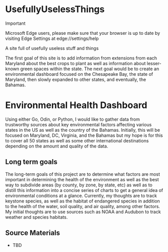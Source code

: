 # UsefullyUselessThings

> [!IMPORTANT]
> Microsoft Edge users, please make sure that your browser is up to date by visiting Edge Settings at edge://settings/help

A site full of usefully useless stuff and things

The first goal of this site is to add information from extensions from each Maryland about the best crops to plant
as well as information about lesser-known green spaces within the state.
The next goal would be to create an environmental dashboard focused on the Chesapeake Bay,
the state of Maryland, then slowly expanded to other states, and eventually, the Bahamas.


# Environmental Health Dashboard

Using either Go, Odin, or Python, I would like to gather data from trustworthy sources
about key environmental factors affecting various states in the US as well as
the country of the Bahamas. Initially, this will be focused on Maryland, DC, Virginia,
and the Bahamas but my hope is for this to cover all 50 states as well as some
other international destinations depending on the amount and quality of the data.  

## Long term goals

The long-term goals of this project are to determine what factors are most
important in determining the health of the environment as well as the best way
to subdivide areas (by county, by zone, by state, etc) as well as to distill this
information into a concise series of charts to get a general idea of environmental conditions at a glance.
Currently, my thoughts are to track keystone species, as well as the habitat of
endangered species in addition to the health of the water, soil quality, and air
quality, among other factors. My initial thoughts are to use sources such as NOAA
and Audubon to track weather and species habitats.

## Source Materials
- TBD
